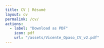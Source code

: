```yaml
---
title: CV | Résumé
layout: cv
permalink: /cv/
actions:
  - label: "Download as PDF"
    icon: pdf
    url: "/assets/Vicente_Opaso_CV_v2.pdf"
---
```

